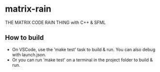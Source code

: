 # matrix-rain
THE MATRIX CODE RAIN THING with C++ & SFML

## How to build
- On VSCode, use the 'make test' task to build & run. You can also debug with launch.json.
- Or you can run 'make test' on a terminal in the project folder to build & run.

